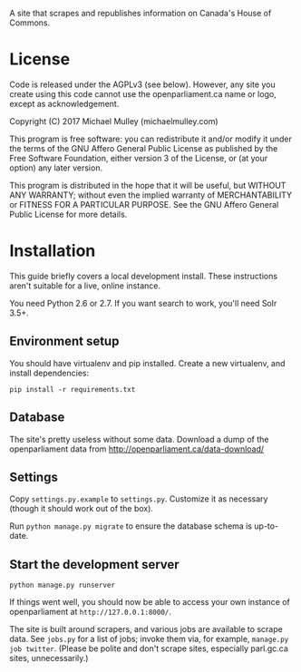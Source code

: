 A site that scrapes and republishes information on Canada's House of Commons.

License
=======

Code is released under the AGPLv3 (see below). However, any site you create
using this code cannot use the openparliament.ca name or logo, except as
acknowledgement.

Copyright (C) 2017 Michael Mulley (michaelmulley.com)

This program is free software: you can redistribute it and/or modify
it under the terms of the GNU Affero General Public License as
published by the Free Software Foundation, either version 3 of the
License, or (at your option) any later version.

This program is distributed in the hope that it will be useful,
but WITHOUT ANY WARRANTY; without even the implied warranty of
MERCHANTABILITY or FITNESS FOR A PARTICULAR PURPOSE.  See the
GNU Affero General Public License for more details.

Installation
============

This guide briefly covers a local development install. These instructions
aren't suitable for a live, online instance.

You need Python 2.6 or 2.7. If you want search to work, you'll need Solr 3.5+.

Environment setup
--------------------

You should have virtualenv and pip installed. Create a new virtualenv, and install dependencies:

    pip install -r requirements.txt
    
Database
-----------

The site's pretty useless without some data. Download a dump of the openparliament data
from <http://openparliament.ca/data-download/>

Settings
-----------

Copy `settings.py.example` to `settings.py`. Customize it as necessary (though it should work out of the box).

Run `python manage.py migrate` to ensure the database schema is up-to-date.

Start the development server
-------------------------------

    python manage.py runserver
    
If things went well, you should now be able to access your own instance of openparliament at `http://127.0.0.1:8000/`.

The site is built around scrapers, and various jobs are available to scrape data. See `jobs.py` for a list of jobs; invoke them via, for example, `manage.py job twitter`. (Please be polite and don't scrape sites, especially parl.gc.ca sites, unnecessarily.)